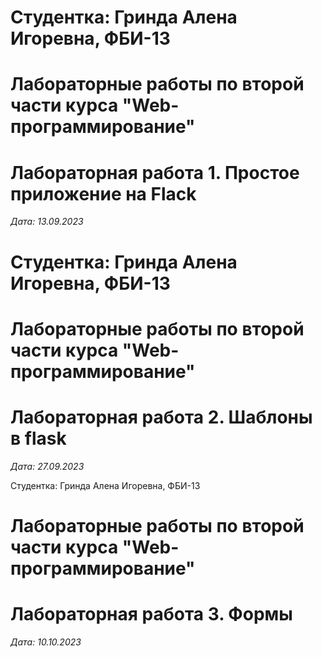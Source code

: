 # Студентка: Гринда Алена Игоревна, ФБИ-13

# Лабораторные работы по второй части курса "Web-программирование"

# Лабораторная работа 1. Простое приложение на Flack

*Дата: 13.09.2023*

# Студентка: Гринда Алена Игоревна, ФБИ-13

# Лабораторные работы по второй части курса "Web-программирование"

# Лабораторная работа 2. Шаблоны в flask

*Дата: 27.09.2023*

 Студентка: Гринда Алена Игоревна, ФБИ-13

# Лабораторные работы по второй части курса "Web-программирование"

# Лабораторная работа 3. Формы

*Дата: 10.10.2023*